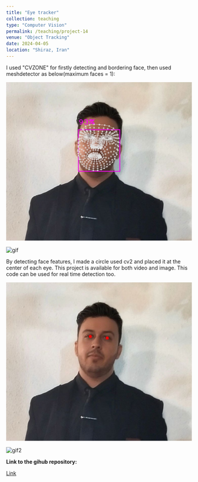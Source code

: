 ```yaml
---
title: "Eye tracker"
collection: teaching
type: "Computer Vision"
permalink: /teaching/project-14
venue: "Object Tracking"
date: 2024-04-05
location: "Shiraz, Iran"
---
```


I used "CVZONE" for firstly detecting and bordering face, then used meshdetector as below(maximum faces = 1):

![image](/images/output.jpg)

![gif](/images/output.gif)


By detecting face features, I made a circle used cv2 and placed it at the center of each eye.
This project is available for both video and image. This code can be used for real time detection too.

![image2](/images/output2.jpg)

![gif2](/images/output2.gif)

**Link to the gihub repository:**

[Link](https://github.com/PouyaSonej/EyeTracking_Image-Video.git)
